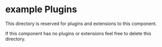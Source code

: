 # example Plugins

This directory is reserved for plugins and extensions to this component.

If this component has no plugins or extensions feel free to delete this directory.